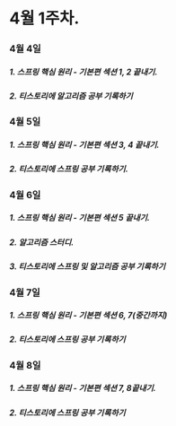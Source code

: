# 4월 1주차.

### 4월 4일
##### 1. 스프링 핵심 원리 - 기본편 섹션 1, 2 끝내기. 
##### 2. 티스토리에 알고리즘 공부 기록하기

### 4월 5일
##### 1. 스프링 핵심 원리 - 기본편 섹션 3, 4 끝내기.
##### 2. 티스토리에 스프링 공부 기록하기.

### 4월 6일
##### 1. 스프링 핵심 원리 - 기본편 섹션 5 끝내기.
##### 2. 알고리즘 스터디.
##### 3. 티스토리에 스프링 및 알고리즘 공부 기록하기

### 4월 7일
##### 1. 스프링 핵심 원리 - 기본편 섹션 6, 7(중간까지)
##### 2. 티스토리에 스프링 공부 기록하기 

### 4월 8일
##### 1. 스프링 핵심 원리 - 기본편 섹션 7, 8끝내기.
##### 2. 티스토리에 스프링 공부 기록하기
